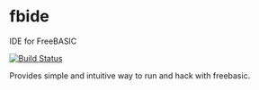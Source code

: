 # fbide
IDE for FreeBASIC

[![Build Status](https://travis-ci.com/albeva/fbide.svg?branch=master)](https://travis-ci.com/albeva/fbide)

Provides simple and intuitive way to run and hack with freebasic.
